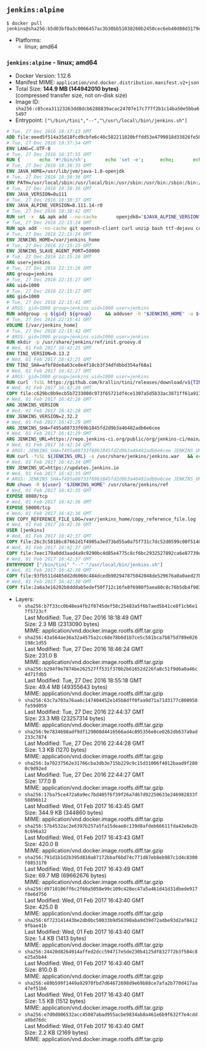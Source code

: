 ## `jenkins:alpine`

```console
$ docker pull jenkins@sha256:b5d03bf0a3c0066457ac3b30bb51038260b2450cec6eb40d88d3179ef4fbde67
```

-	Platforms:
	-	linux; amd64

### `jenkins:alpine` - linux; amd64

-	Docker Version: 1.12.6
-	Manifest MIME: `application/vnd.docker.distribution.manifest.v2+json`
-	Total Size: **144.9 MB (144942010 bytes)**  
	(compressed transfer size, not on-disk size)
-	Image ID: `sha256:c85cea31123263dd8dcb6288839acac24707e17c777f2b1c14ba50e5bba65497`
-	Entrypoint: `["\/bin\/tini","--","\/usr\/local\/bin\/jenkins.sh"]`

```dockerfile
# Tue, 27 Dec 2016 18:17:13 GMT
ADD file:eeed5f514a35d18fcd9cbfe6c40c582211020bffdd53e4799018d33826fe5067 in / 
# Tue, 27 Dec 2016 18:37:54 GMT
ENV LANG=C.UTF-8
# Tue, 27 Dec 2016 18:37:55 GMT
RUN { 		echo '#!/bin/sh'; 		echo 'set -e'; 		echo; 		echo 'dirname "$(dirname "$(readlink -f "$(which javac || which java)")")"'; 	} > /usr/local/bin/docker-java-home 	&& chmod +x /usr/local/bin/docker-java-home
# Tue, 27 Dec 2016 18:38:35 GMT
ENV JAVA_HOME=/usr/lib/jvm/java-1.8-openjdk
# Tue, 27 Dec 2016 18:38:36 GMT
ENV PATH=/usr/local/sbin:/usr/local/bin:/usr/sbin:/usr/bin:/sbin:/bin:/usr/lib/jvm/java-1.8-openjdk/jre/bin:/usr/lib/jvm/java-1.8-openjdk/bin
# Tue, 27 Dec 2016 18:38:36 GMT
ENV JAVA_VERSION=8u111
# Tue, 27 Dec 2016 18:38:37 GMT
ENV JAVA_ALPINE_VERSION=8.111.14-r0
# Tue, 27 Dec 2016 18:38:42 GMT
RUN set -x 	&& apk add --no-cache 		openjdk8="$JAVA_ALPINE_VERSION" 	&& [ "$JAVA_HOME" = "$(docker-java-home)" ]
# Tue, 27 Dec 2016 22:15:24 GMT
RUN apk add --no-cache git openssh-client curl unzip bash ttf-dejavu coreutils
# Tue, 27 Dec 2016 22:15:24 GMT
ENV JENKINS_HOME=/var/jenkins_home
# Tue, 27 Dec 2016 22:15:25 GMT
ENV JENKINS_SLAVE_AGENT_PORT=50000
# Tue, 27 Dec 2016 22:15:26 GMT
ARG user=jenkins
# Tue, 27 Dec 2016 22:15:26 GMT
ARG group=jenkins
# Tue, 27 Dec 2016 22:15:27 GMT
ARG uid=1000
# Tue, 27 Dec 2016 22:15:27 GMT
ARG gid=1000
# Tue, 27 Dec 2016 22:15:41 GMT
# ARGS: gid=1000 group=jenkins uid=1000 user=jenkins
RUN addgroup -g ${gid} ${group}     && adduser -h "$JENKINS_HOME" -u ${uid} -G ${group} -s /bin/bash -D ${user}
# Tue, 27 Dec 2016 22:15:41 GMT
VOLUME [/var/jenkins_home]
# Tue, 27 Dec 2016 22:15:42 GMT
# ARGS: gid=1000 group=jenkins uid=1000 user=jenkins
RUN mkdir -p /usr/share/jenkins/ref/init.groovy.d
# Wed, 01 Feb 2017 16:42:25 GMT
ENV TINI_VERSION=0.13.2
# Wed, 01 Feb 2017 16:42:25 GMT
ENV TINI_SHA=afbf8de8a63ce8e4f18cb3f34dfdbbd354af68a1
# Wed, 01 Feb 2017 16:42:27 GMT
# ARGS: gid=1000 group=jenkins uid=1000 user=jenkins
RUN curl -fsSL https://github.com/krallin/tini/releases/download/v${TINI_VERSION}/tini-static-amd64 -o /bin/tini && chmod +x /bin/tini   && echo "$TINI_SHA  /bin/tini" | sha1sum -c -
# Wed, 01 Feb 2017 16:42:28 GMT
COPY file:c629bc0b9ecb5b7233000c973f65721df4ce1307a5d5b33ac3871ff61a9172ff in /usr/share/jenkins/ref/init.groovy.d/tcp-slave-agent-port.groovy 
# Wed, 01 Feb 2017 16:42:28 GMT
ARG JENKINS_VERSION
# Wed, 01 Feb 2017 16:42:28 GMT
ENV JENKINS_VERSION=2.32.2
# Wed, 01 Feb 2017 16:42:29 GMT
ARG JENKINS_SHA=f495a08733f69b1845fd2d9b3a46482adb6e6cee
# Wed, 01 Feb 2017 16:42:29 GMT
ARG JENKINS_URL=https://repo.jenkins-ci.org/public/org/jenkins-ci/main/jenkins-war/2.32.2/jenkins-war-2.32.2.war
# Wed, 01 Feb 2017 16:42:34 GMT
# ARGS: JENKINS_SHA=f495a08733f69b1845fd2d9b3a46482adb6e6cee JENKINS_URL=https://repo.jenkins-ci.org/public/org/jenkins-ci/main/jenkins-war/2.32.2/jenkins-war-2.32.2.war gid=1000 group=jenkins uid=1000 user=jenkins
RUN curl -fsSL ${JENKINS_URL} -o /usr/share/jenkins/jenkins.war   && echo "${JENKINS_SHA}  /usr/share/jenkins/jenkins.war" | sha1sum -c -
# Wed, 01 Feb 2017 16:42:34 GMT
ENV JENKINS_UC=https://updates.jenkins.io
# Wed, 01 Feb 2017 16:42:35 GMT
# ARGS: JENKINS_SHA=f495a08733f69b1845fd2d9b3a46482adb6e6cee JENKINS_URL=https://repo.jenkins-ci.org/public/org/jenkins-ci/main/jenkins-war/2.32.2/jenkins-war-2.32.2.war gid=1000 group=jenkins uid=1000 user=jenkins
RUN chown -R ${user} "$JENKINS_HOME" /usr/share/jenkins/ref
# Wed, 01 Feb 2017 16:42:35 GMT
EXPOSE 8080/tcp
# Wed, 01 Feb 2017 16:42:36 GMT
EXPOSE 50000/tcp
# Wed, 01 Feb 2017 16:42:36 GMT
ENV COPY_REFERENCE_FILE_LOG=/var/jenkins_home/copy_reference_file.log
# Wed, 01 Feb 2017 16:42:36 GMT
USER [jenkins]
# Wed, 01 Feb 2017 16:42:37 GMT
COPY file:26c3c5818bc87662d1f4905a3ed73bd55a0a75f731c7dc52d0599c00f51408e9 in /usr/local/bin/jenkins-support 
# Wed, 01 Feb 2017 16:42:37 GMT
COPY file:7eec179a0dd3aad4a9c9290bc4d85e4775c8cf6bc2932527892ca6e87739e474 in /usr/local/bin/jenkins.sh 
# Wed, 01 Feb 2017 16:42:37 GMT
ENTRYPOINT ["/bin/tini" "--" "/usr/local/bin/jenkins.sh"]
# Wed, 01 Feb 2017 16:42:38 GMT
COPY file:93fb511d485dd2d6060c484dcedb902947875042048de529676a0a0aed27b5a3 in /usr/local/bin/plugins.sh 
# Wed, 01 Feb 2017 16:42:38 GMT
COPY file:2a6a3e16202b8dddab5edef50f712c16fe8f6980f5aea80c8c76b5db4f903913 in /usr/local/bin/install-plugins.sh 
```

-	Layers:
	-	`sha256:b7f33cc0b48ea4fb2f0745def58c25483a5f6b7aed5b41ce8f1cb6e17f5723cf`  
		Last Modified: Tue, 27 Dec 2016 18:18:49 GMT  
		Size: 2.3 MB (2313090 bytes)  
		MIME: application/vnd.docker.image.rootfs.diff.tar.gzip
	-	`sha256:43a564ae36a32a4575a2cc6de78b6d1b7ce5c581bca7b875d789e026198c1d55`  
		Last Modified: Tue, 27 Dec 2016 18:46:24 GMT  
		Size: 231.0 B  
		MIME: application/vnd.docker.image.rootfs.diff.tar.gzip
	-	`sha256:b294f0e7874be262527ff531f370b2b61652d226fa8c51f9d6a0a46c4d71fdb5`  
		Last Modified: Tue, 27 Dec 2016 18:55:18 GMT  
		Size: 49.4 MB (49355643 bytes)  
		MIME: application/vnd.docker.image.rootfs.diff.tar.gzip
	-	`sha256:63c7a703a76aa6c147404452e145b8dff0faa9d71a71d3177c808958fe59d059`  
		Last Modified: Tue, 27 Dec 2016 22:44:37 GMT  
		Size: 23.3 MB (23257314 bytes)  
		MIME: application/vnd.docker.image.rootfs.diff.tar.gzip
	-	`sha256:9e7834698adf9df129008d4416566ad4c895356e8ce0262db637a9ad233c7874`  
		Last Modified: Tue, 27 Dec 2016 22:44:28 GMT  
		Size: 1.3 KB (1270 bytes)  
		MIME: application/vnd.docker.image.rootfs.diff.tar.gzip
	-	`sha256:3a70237562e31766cba3db3e715b229c9c15d31006f4012baad9f2800c9d92ed`  
		Last Modified: Tue, 27 Dec 2016 22:44:27 GMT  
		Size: 177.0 B  
		MIME: application/vnd.docker.image.rootfs.diff.tar.gzip
	-	`sha256:17ba75ce472a0a9ec7bd405f6f39f26a7d67d92250633e246982833f58896b12`  
		Last Modified: Wed, 01 Feb 2017 16:43:45 GMT  
		Size: 344.9 KB (344860 bytes)  
		MIME: application/vnd.docker.image.rootfs.diff.tar.gzip
	-	`sha256:57b4532ac2e6397b257a5fa15deae8c139d8afdeb66611fda42e6e2b8c696a32`  
		Last Modified: Wed, 01 Feb 2017 16:43:43 GMT  
		Size: 420.0 B  
		MIME: application/vnd.docker.image.rootfs.diff.tar.gzip
	-	`sha256:791d1b1d2b395d810a87172bbaf6bd74c771d87eb8eb987c1d4c8300f0853170`  
		Last Modified: Wed, 01 Feb 2017 16:43:49 GMT  
		Size: 69.7 MB (69662676 bytes)  
		MIME: application/vnd.docker.image.rootfs.diff.tar.gzip
	-	`sha256:d9710106ff6c2f60a5058e99c109c428ec47a5a461d41d31dbede917f8e6d756`  
		Last Modified: Wed, 01 Feb 2017 16:43:40 GMT  
		Size: 425.0 B  
		MIME: application/vnd.docker.image.rootfs.diff.tar.gzip
	-	`sha256:6f723141443be2db0bc50033b9d56390aba9d39d72adbe93d2af84129fbae41b`  
		Last Modified: Wed, 01 Feb 2017 16:43:40 GMT  
		Size: 1.4 KB (1413 bytes)  
		MIME: application/vnd.docker.image.rootfs.diff.tar.gzip
	-	`sha256:24420d8264914affed2dcc594717e5de230b4125df832772b3f504c8e25a5b44`  
		Last Modified: Wed, 01 Feb 2017 16:43:40 GMT  
		Size: 810.0 B  
		MIME: application/vnd.docker.image.rootfs.diff.tar.gzip
	-	`sha256:e89b599f1449a92970fbd7d64672698d9e69b88ce7afa2b770d417aa47ef51b6`  
		Last Modified: Wed, 01 Feb 2017 16:43:40 GMT  
		Size: 1.5 KB (1512 bytes)  
		MIME: application/vnd.docker.image.rootfs.diff.tar.gzip
	-	`sha256:e7d0d806532acc45087abad955acbe9834ab8a461e6b9f632f7e4cdda8bd76dc`  
		Last Modified: Wed, 01 Feb 2017 16:43:40 GMT  
		Size: 2.2 KB (2169 bytes)  
		MIME: application/vnd.docker.image.rootfs.diff.tar.gzip
